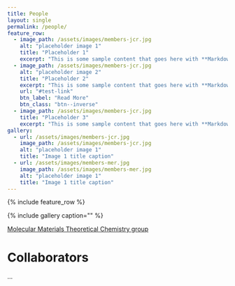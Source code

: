 ```yaml
---
title: People
layout: single
permalink: /people/
feature_row:
  - image_path: /assets/images/members-jcr.jpg
    alt: "placeholder image 1"
    title: "Placeholder 1"
    excerpt: "This is some sample content that goes here with **Markdown** formatting."
  - image_path: /assets/images/members-jcr.jpg
    alt: "placeholder image 2"
    title: "Placeholder 2"
    excerpt: "This is some sample content that goes here with **Markdown** formatting."
    url: "#test-link"
    btn_label: "Read More"
    btn_class: "btn--inverse"
  - image_path: /assets/images/members-jcr.jpg
    title: "Placeholder 3"
    excerpt: "This is some sample content that goes here with **Markdown** formatting."
gallery:
  - url: /assets/images/members-jcr.jpg
    image_path: /assets/images/members-jcr.jpg
    alt: "placeholder image 1"
    title: "Image 1 title caption"
  - url: /assets/images/members-mer.jpg
    image_path: /assets/images/members-mer.jpg
    alt: "placeholder image 1"
    title: "Image 1 title caption"
---
```


{% include feature_row %}


{% include gallery caption="" %}

 
[Molecular Materials Theoretical Chemistry group](http://www.molmattc.com/)


# Collaborators
...  



